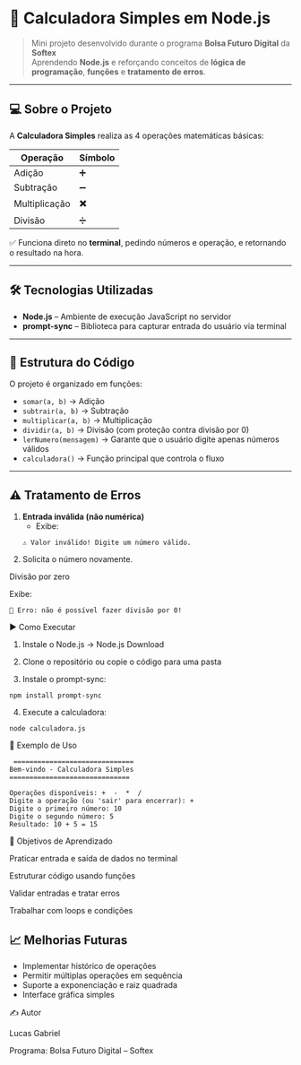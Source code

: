 # 🎉 Calculadora Simples em Node.js

> Mini projeto desenvolvido durante o programa **Bolsa Futuro Digital** da **Softex**  
> Aprendendo **Node.js** e reforçando conceitos de **lógica de programação**, **funções** e **tratamento de erros**.

---

## 💻 Sobre o Projeto

A **Calculadora Simples** realiza as 4 operações matemáticas básicas:

| Operação        | Símbolo |
|-----------------|---------|
| Adição          | ➕      |
| Subtração       | ➖      |
| Multiplicação   | ✖️      |
| Divisão         | ➗      |

✅ Funciona direto no **terminal**, pedindo números e operação, e retornando o resultado na hora.

---

## 🛠 Tecnologias Utilizadas

- **Node.js** – Ambiente de execução JavaScript no servidor  
- **prompt-sync** – Biblioteca para capturar entrada do usuário via terminal  

---

## 📂 Estrutura do Código

O projeto é organizado em funções:

- `somar(a, b)` → Adição  
- `subtrair(a, b)` → Subtração  
- `multiplicar(a, b)` → Multiplicação  
- `dividir(a, b)` → Divisão (com proteção contra divisão por 0)  
- `lerNumero(mensagem)` → Garante que o usuário digite apenas números válidos  
- `calculadora()` → Função principal que controla o fluxo  

---

## ⚠️ Tratamento de Erros

1. **Entrada inválida (não numérica)**  
   - Exibe:
   ```text
   ⚠️ Valor inválido! Digite um número válido.
2. Solicita o número novamente.

Divisão por zero

Exibe:
   ```text
🚫 Erro: não é possível fazer divisão por 0!
   ```
▶️ Como Executar

1. Instale o Node.js → Node.js Download

2. Clone o repositório ou copie o código para uma pasta

3. Instale o prompt-sync:
 ```text
npm install prompt-sync
   ```
4. Execute a calculadora:
 ```text
node calculadora.js
   ```
📌 Exemplo de Uso
 ```text
  ==============================
 Bem-vindo - Calculadora Simples
==============================

Operações disponíveis: +  -  *  /
Digite a operação (ou 'sair' para encerrar): +
Digite o primeiro número: 10
Digite o segundo número: 5
Resultado: 10 + 5 = 15
```

🎯 Objetivos de Aprendizado

Praticar entrada e saída de dados no terminal

Estruturar código usando funções

Validar entradas e tratar erros

Trabalhar com loops e condições

## 📈 Melhorias Futuras
- Implementar histórico de operações
- Permitir múltiplas operações em sequência
- Suporte a exponenciação e raiz quadrada
- Interface gráfica simples

✍️ Autor

Lucas Gabriel

Programa: Bolsa Futuro Digital – Softex

  


